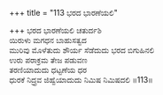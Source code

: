+++
title = "113 ಭರದ ಭಾರಣೆಯಲಿ"

+++
ಭರದ ಭಾರಣೆಯಲಿ ಚತುರ್ದಶಿ  
ಯಿರುಳು ಮಗಧನ ಬಾಹುಸತ್ವದ  
ಮುರಿವು ಮೊಳೆತುದು ಶೌರ್ಯ ಸೆಡೆದುದು ಭರದ ಬಿಗುಹಿನಲಿ  
ಉರು ಪರಾಕ್ರಮ ತೇಜ ಪಡುವಣ   
ತರಣಿಯಾದುದು ಧಟ್ಟಣೆಯ ಧರ  
ಧುರಕೆ ನಿದ್ರ್ರವ ಜಿಹ್ವೆಯಾದುದು ನಿಮಿಷ ನಿಮಿಷದಲಿ    ॥113॥